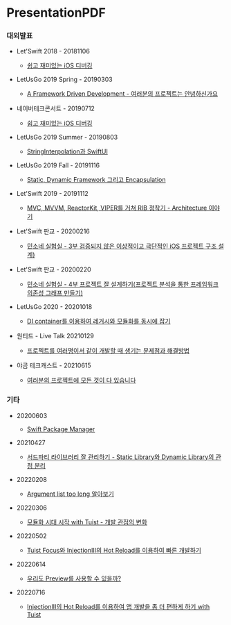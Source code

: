 # PresentationPDF

### 대외발표

* Let'Swift 2018 - 20181106
  * [쉽고 재미있는 iOS 디버깅](./PDF/20181106_LetsSwift_Debugging_With%20Xcode_LLDB_and_Chisel.pdf)

* LetUsGo 2019 Spring - 20190303
  * [A Framework Driven Development - 여러분의 프로젝트는 안녕하신가요](./PDF/20190330_LetUsGo19_spring_A_Framework_Driven_Development.pdf)

* 네이버테크콘서트 - 20190712
  * [쉽고 재미있는 iOS 디버깅](./PDF/20190712_%EB%84%A4%EC%9D%B4%EB%B2%84%ED%85%8C%ED%81%AC%EC%BD%98%EC%84%9C%ED%8A%B8__%EC%89%BD%EA%B3%A0_%EC%9E%AC%EB%AF%B8%EC%9E%88%EB%8A%94_iOS_%EB%94%94%EB%B2%84%EA%B9%85.pdf)

* LetUsGo 2019 Summer - 20190803
  * [StringInterpolation과 SwiftUI](./PDF/20190803_LetUsGo19_summer_StringInterpolation_swiftUI.pdf)

* LetUsGo 2019 Fall - 20191116
  * [Static, Dynamic Framework 그리고 Encapsulation](./PDF/20191116_LetUsGo_2019_fall_dynamicframework_staticframework_encapulation.pdf)

* Let'Swift 2019 - 20191112
  * [MVC, MVVM, ReactorKit, VIPER를 거쳐 RIB 정착기 - Architecture 이야기](./PDF/20191112_letswift19_ribs_architecture.pdf)

* Let'Swift 판교 - 20200216
  * [민소네 실험실 - 3부 검증되지 않은 이상적이고 극단적인 iOS 프로젝트 구조 설계)](./PDF/20200216_letswift19_%ED%8C%90%EA%B5%90.pdf)

* Let'Swift 판교 - 20200220
  * [민소네 실험실 - 4부 프로젝트 잘 설계하기(프로젝트 분석을 통한 프레임워크 의존성 그래프 만들기)](./PDF/20200220_letswift_%ED%94%84%EB%A1%9C%EC%A0%9D%ED%8A%B8_%EB%B6%84%EC%84%9D%EC%9D%84_%ED%86%B5%ED%95%9C_%ED%94%84%EB%A0%88%EC%9E%84%EC%9B%8C%ED%81%AC_%EC%9D%98%EC%A1%B4%EC%84%B1_%EA%B7%B8%EB%9E%98%ED%94%84_%EB%A7%8C%EB%93%A4%EA%B8%B0.pdf)

* LetUsGo 2020 - 20201018
  * [DI container를 이용하여 레거시와 모듈화를 동시에 잡기](./PDF/20201018_LetUsGo20_fall_dependency_injection_container.pdf)

* 원티드 - Live Talk 20210129
  * [프로젝트를 여러명이서 같이 개발할 때 생기는 문제점과 해결방법](./PDF/20210129_Wanted_Live_Talk.pdf)

* 야곰 테크캐스트 - 20210615
  * [여러분의 프로젝트에 모든 것이 다 있습니다](./PDF/20210615_%EC%95%BC%EA%B3%B0_%ED%85%8C%ED%81%AC%EC%BA%90%EC%8A%A4%ED%8A%B8.pdf)

### 기타
* 20200603
  * [Swift Package Manager](./PDF/20200603_%EC%B9%B4%EC%B9%B4%EC%98%A4%EB%B1%85%ED%81%AC_SwiftPackageManager.pdf)

* 20210427
  * [서드파티 라이브러리 잘 관리하기 - Static Library와 Dynamic Library의 관점 분리](./PDF/20210427_%EC%B9%B4%EC%B9%B4%EC%98%A4%EB%B1%85%ED%81%AC_%EC%84%9C%EB%93%9C%ED%8C%8C%ED%8B%B0_%EB%9D%BC%EC%9D%B4%EB%B8%8C%EB%9F%AC%EB%A6%AC_%EC%9E%98_%EA%B4%80%EB%A6%AC%ED%95%98%EA%B8%B0.pdf)

* 20220208
  * [Argument list too long 알아보기](./PDF/20220208_Argument_list_too_long_%EC%95%8C%EC%95%84%EB%B3%B4%EA%B8%B0.pdf)

* 20220306
  * [모듈화 시대 시작 with Tuist - 개발 관점의 변화](./PDF/20220306_%EB%AA%A8%EB%93%88%ED%99%94_%EC%8B%9C%EB%8C%80_%EC%8B%9C%EC%9E%91_with_Tuist_%EB%B0%B0%ED%8F%AC%EB%B2%84%EC%A0%84.pdf)

* 20220502
  * [Tuist Focus와 InjectionIII의 Hot Reload를 이용하여 빠른 개발하기](./PDF/20220502_DemoApp%EA%B3%BC_Inject%EC%9D%98_Hot_Reload%EB%A5%BC_%EC%9D%B4%EC%9A%A9%ED%95%98%EC%97%AC_%EB%B9%A0%EB%A5%B8_%EA%B0%9C%EB%B0%9C%ED%95%98%EA%B8%B0.pdf)

* 20220614
  * [우리도 Preview를 사용할 수 있을까?](./PDF/20220614_UIModule_Preview.pdf)

* 20220716
  * [InjectionIII의 Hot Reload를 이용하여 앱 개발을 좀 더 편하게 하기 with Tuist](./PDF/20220716_InjectionIII%EC%9D%98%20Hot%20Reload%EB%A5%BC%20%EC%9D%B4%EC%9A%A9%ED%95%98%EC%97%AC%20%EC%95%B1%20%EA%B0%9C%EB%B0%9C%EC%9D%84%20%EC%A2%80%20%EB%8D%94%20%ED%8E%B8%ED%95%98%EA%B2%8C%20%ED%95%98%EA%B8%B0.pdf)